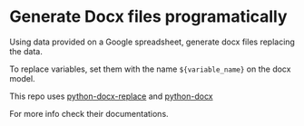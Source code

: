 # Generate Docx files programatically

Using data provided on a Google spreadsheet, generate docx files replacing the data.

To replace variables, set them with the name `${variable_name}` on the docx model.

This repo uses [python-docx-replace](https://pypi.org/project/python-docx-replace/) and [python-docx](https://python-docx.readthedocs.io/en/latest/index.html)

For more info check their documentations.
